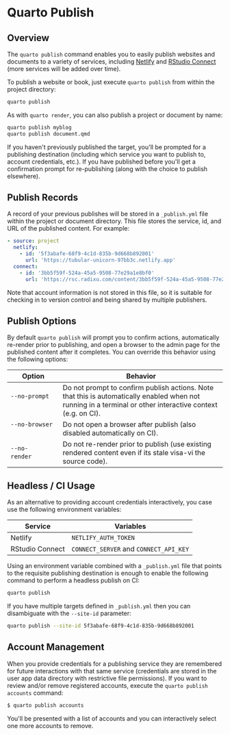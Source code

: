 # Quarto Publish

## Overview

The `quarto publish` command enables you to easily publish websites and documents to a variety of services, including [Netlify](https://www.netlify.com/) and [RStudio Connect](https://www.rstudio.com/products/connect/) (more services will be added over time).

To publish a website or book, just execute `quarto publish` from within the project directory:

``` bash
quarto publish
```

As with `quarto render`, you can also publish a project or document by name:

``` bash
quarto publish myblog
quarto publish document.qmd
```

If you haven't previously published the target, you'll be prompted for a publishing destination (including which service you want to publish to, account credentials, etc.). If you have published before you'll get a confirmation prompt for re-publishing (along with the choice to publish elsewhere).

## Publish Records

A record of your previous publishes will be stored in a `_publish.yml` file within the project or document directory. This file stores the service, id, and URL of the published content. For example:

``` yaml
- source: project
  netlify:
    - id: '5f3abafe-68f9-4c1d-835b-9d668b892001'
      url: 'https://tubular-unicorn-97bb3c.netlify.app'
  connect:
    - id: '3bb5f59f-524a-45a5-9508-77e29a1e8bf0'
      url: 'https://rsc.radixu.com/content/3bb5f59f-524a-45a5-9508-77e29a1e8bf0/'
```

Note that account information is not stored in this file, so it is suitable for checking in to version control and being shared by multiple publishers.

## Publish Options

By default `quarto publish` will prompt you to confirm actions, automatically re-render prior to publishing, and open a browser to the admin page for the published content after it completes. You can override this behavior using the following options:

| Option                    | Behavior                                                                                                                                                    |
|---------------------------|-------------------------------------------------------------------------------------------------------------------------------------------------------------|
| `--no-prompt`             | Do not prompt to confirm publish actions. Note that this is automatically enabled when not running in a terminal or other interactive context (e.g. on CI). |
| `--no-browser`            | Do not open a browser after publish (also disabled automatically on CI).                                                                                    |
| `--no-render`             | Do not re-render prior to publish (use existing rendered content even if its stale visa-vi the source code).                                                |

## Headless / CI Usage

As an alternative to providing account credentials interactively, you case use the following environment variables:

| Service         | Variables                              |
|-----------------|----------------------------------------|
| Netlify         | `NETLIFY_AUTH_TOKEN`                   |
| RStudio Connect | `CONNECT_SERVER` and `CONNECT_API_KEY` |

Using an environment variable combined with a `_publish.yml` file that points to the requisite publishing destination is enough to enable the following command to perform a headless publish on CI:

``` bash
quarto publish
```

If you have multiple targets defined in `_publish.yml` then you can disambiguate with the `--site-id` parameter:

``` bash
quarto publish --site-id 5f3abafe-68f9-4c1d-835b-9d668b892001
```

## Account Management

When you provide credentials for a publishing service they are remembered for future interactions with that same service (credentials are stored in the user app data directory with restrictive file permissions). If you want to review and/or remove registered accounts, execute the `quarto publish accounts` command:

``` bash
$ quarto publish accounts
```

You'll be presented with a list of accounts and you can interactively select one more accounts to remove.

